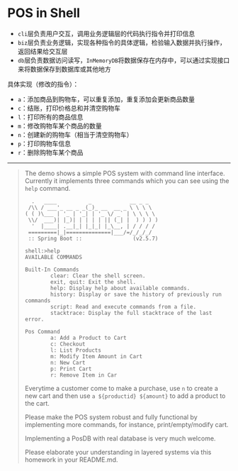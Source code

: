 # POS in Shell

- `cli`层负责用户交互，调用业务逻辑层的代码执行指令并打印信息
- `biz`层负责业务逻辑，实现各种指令的具体逻辑，检验输入数据并执行操作，返回结果给交互层
- `db`层负责数据访问读写，`InMemoryDB`将数据保存在内存中，可以通过实现接口来将数据保存到数据库或其他地方

具体实现（修改的指令）：

- `a`：添加商品到购物车，可以重复添加，重复添加会更新商品数量
- `c`：结账，打印价格总和并清空购物车
- `l`：打印所有的商品信息
- `m`：修改购物车某个商品的数量
- `n`：创建新的购物车（相当于清空购物车）
- `p`：打印购物车信息
- `r`：删除购物车某个商品

---

> The demo shows a simple POS system with command line interface. Currently it implements three commands which you can see using the `help` command.
>
> ```shell
>   .   ____          _            __ _ _
>  /\\ / ___'_ __ _ _(_)_ __  __ _ \ \ \ \
> ( ( )\___ | '_ | '_| | '_ \/ _` | \ \ \ \
>  \\/  ___)| |_)| | | | | || (_| |  ) ) ) )
>   '  |____| .__|_| |_|_| |_\__, | / / / /
>  =========|_|==============|___/=/_/_/_/
>  :: Spring Boot ::                (v2.5.7)
>  
> shell:>help
> AVAILABLE COMMANDS
>
> Built-In Commands
>         clear: Clear the shell screen.
>         exit, quit: Exit the shell.
>         help: Display help about available commands.
>         history: Display or save the history of previously run commands
>         script: Read and execute commands from a file.
>         stacktrace: Display the full stacktrace of the last error.
>
> Pos Command
>         a: Add a Product to Cart
>         c: Checkout
>         l: List Products
>         m: Modify Item Amount in Cart
>         n: New Cart
>         p: Print Cart
>         r: Remove Item in Car
> ```
>
> Everytime a customer come to make a purchase, use `n` to create a new cart and then use `a ${productid} ${amount}` to add a product to the cart.
>
> Please make the POS system robust and fully functional by implementing more commands, for instance, print/empty/modify cart.
>
> Implementing a PosDB with real database is very much welcome. 
>
> Please elaborate your understanding in layered systems via this homework in your README.md.
